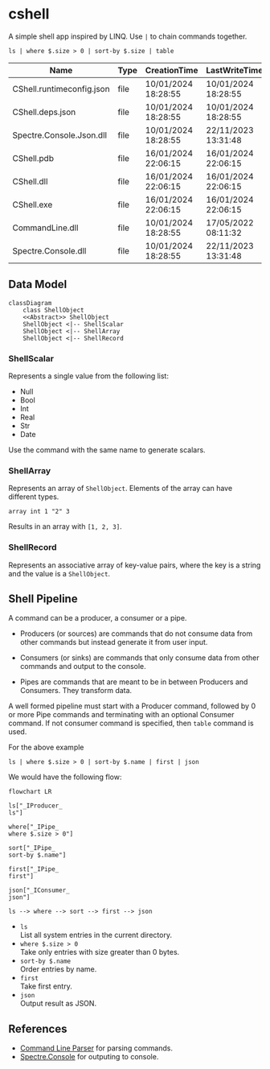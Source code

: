 # cshell

A simple shell app inspired by LINQ. Use `|` to chain commands together.

```pwsh
ls | where $.size > 0 | sort-by $.size | table
```

| Name                      | Type | CreationTime        | LastWriteTime       | Size   |
|---------------------------|------|---------------------|---------------------|--------|
| CShell.runtimeconfig.json | file | 10/01/2024 18:28:55 | 10/01/2024 18:28:55 | 1496   |
| CShell.deps.json          | file | 10/01/2024 18:28:55 | 10/01/2024 18:28:55 | 3557   |
| Spectre.Console.Json.dll  | file | 10/01/2024 18:28:55 | 22/11/2023 13:31:48 | 37888  |
| CShell.pdb                | file | 16/01/2024 22:06:15 | 16/01/2024 22:06:15 | 41756  |
| CShell.dll                | file | 16/01/2024 22:06:15 | 16/01/2024 22:06:15 | 61952  |
| CShell.exe                | file | 16/01/2024 22:06:15 | 16/01/2024 22:06:15 | 140800 |
| CommandLine.dll           | file | 10/01/2024 18:28:55 | 17/05/2022 08:11:32 | 225280 |
| Spectre.Console.dll       | file | 10/01/2024 18:28:55 | 22/11/2023 13:31:48 | 709120 |

## Data Model
```mermaid
classDiagram
    class ShellObject
    <<Abstract>> ShellObject
    ShellObject <|-- ShellScalar
    ShellObject <|-- ShellArray
    ShellObject <|-- ShellRecord
```

### ShellScalar
Represents a single value from the following list:
- Null
- Bool
- Int  
- Real
- Str
- Date

Use the command with the same name to generate scalars.

### ShellArray
Represents an array of `ShellObject`. Elements of the array can have different types.

```pwsh
array int 1 "2" 3
```
Results in an array with `[1, 2, 3]`.

### ShellRecord
Represents an associative array of key-value pairs, where the key is a string and the value is a `ShellObject`.

## Shell Pipeline
A command can be a producer, a consumer or a pipe.

- Producers (or sources) are commands that do not consume data from other commands but instead generate it from user input.

- Consumers (or sinks) are commands that only consume data from other commands and output to the console.

- Pipes are commands that are meant to be in between Producers and Consumers. They transform data.

A well formed pipeline must start with a Producer command, followed by 0 or more Pipe commands and terminating with an optional Consumer command. If not consumer command is specified, then `table` command is used.

For the above example
```pwsh
ls | where $.size > 0 | sort-by $.name | first | json
```

We would have the following flow:

```mermaid
flowchart LR

ls["_IProducer_
ls"]

where["_IPipe_
where $.size > 0"]

sort["_IPipe_
sort-by $.name"]

first["_IPipe_
first"]

json["_IConsumer_
json"]

ls --> where --> sort --> first --> json
```
- `ls`  
  List all system entries in the current directory.
- `where $.size > 0`  
  Take only entries with size greater than 0 bytes.
- `sort-by $.name`  
  Order entries by name.
- `first`  
  Take first entry.
- `json`  
  Output result as JSON.

## References
- [Command Line Parser](https://github.com/commandlineparser/commandline) for parsing commands.
- [Spectre.Console](https://spectreconsole.net/) for outputing to console.